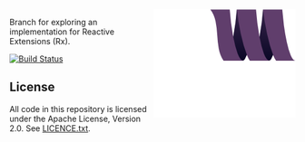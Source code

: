 <img src="docs/assets/monifu.png" align="right" />

Branch for exploring an implementation for Reactive Extensions (Rx).

[![Build Status](https://travis-ci.org/alexandru/monifu.png?branch=rx)](https://travis-ci.org/alexandru/monifu)

## License

All code in this repository is licensed under the Apache License, Version 2.0.
See [LICENCE.txt](./LICENSE.txt).
